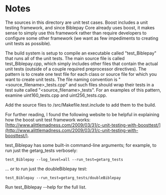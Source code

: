 # Notes
The sources in this directory are unit test cases.  Boost includes a
unit testing framework, and since Biblepay Core already uses boost, it makes
sense to simply use this framework rather than require developers to
configure some other framework (we want as few impediments to creating
unit tests as possible).

The build system is setup to compile an executable called "test_Biblepay"
that runs all of the unit tests.  The main source file is called
test_Biblepay.cpp, which simply includes other files that contain the
actual unit tests (outside of a couple required preprocessor
directives).  The pattern is to create one test file for each class or
source file for which you want to create unit tests.  The file naming
convention is "<source_filename>_tests.cpp" and such files should wrap
their tests in a test suite called "<source_filename>_tests".  For an
examples of this pattern, examine uint160_tests.cpp and
uint256_tests.cpp.

Add the source files to /src/Makefile.test.include to add them to the build.

For further reading, I found the following website to be helpful in
explaining how the boost unit test framework works:
[http://www.alittlemadness.com/2009/03/31/c-unit-testing-with-boosttest/](http://www.alittlemadness.com/2009/03/31/c-unit-testing-with-boosttest/).

test_Biblepay has some built-in command-line arguments; for
example, to run just the getarg_tests verbosely:

    test_Biblepay --log_level=all --run_test=getarg_tests

... or to run just the doubleBiblepay test:

    test_Biblepay --run_test=getarg_tests/doubleBiblepay

Run  test_Biblepay --help   for the full list.

